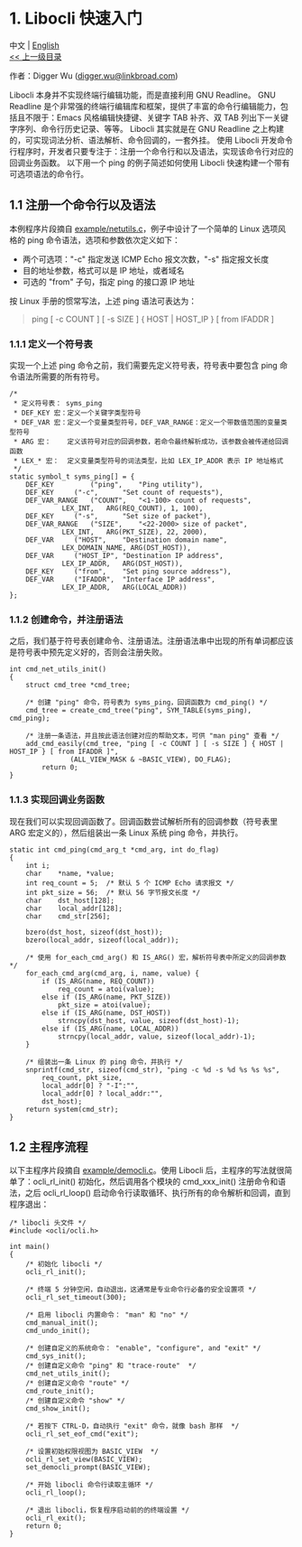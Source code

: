 # 1. Libocli 快速入门

中文 | [English](Quick%20Start%20Guide.md)
<br>
[<< 上一级目录](README.zh_CN.md)  

作者：Digger Wu (digger.wu@linkbroad.com)

Libocli 本身并不实现终端行编辑功能，而是直接利用 GNU Readline。
GNU Readline 是个非常强的终端行编辑库和框架，提供了丰富的命令行编辑能力，包括且不限于：Emacs 风格编辑快捷键、关键字 TAB 补齐、双 TAB 列出下一关键字序列、命令行历史记录、等等。
Libocli 其实就是在 GNU Readline 之上构建的，可实现词法分析、语法解析、命令回调的，一套外挂。
使用 Libocli 开发命令行程序时，开发者只要专注于：注册一个命令行和以及语法，实现该命令行对应的回调业务函数。
以下用一个 ping 的例子简述如何使用 Libocli 快速构建一个带有可选项语法的命令行。

## 1.1 注册一个命令行以及语法

本例程序片段摘自 [example/netutils.c](../example/netutils.c)，例子中设计了一个简单的 Linux 选项风格的 ping 命令语法，选项和参数依次定义如下： 
- 两个可选项："-c" 指定发送 ICMP Echo 报文次数，"-s" 指定报文长度
- 目的地址参数，格式可以是 IP 地址，或者域名
- 可选的 "from" 子句，指定 ping 的接口源 IP 地址  

按 Linux 手册的惯常写法，上述 ping 语法可表达为：
>ping [ -c COUNT ] [ -s SIZE ] { HOST | HOST_IP } [ from IFADDR ]  

### 1.1.1 定义一个符号表

实现一个上述 ping 命令之前，我们需要先定义符号表，符号表中要包含 ping 命令语法所需要的所有符号。

```
/*
 * 定义符号表： syms_ping
 * DEF_KEY 宏：定义一个关键字类型符号
 * DEF_VAR 宏：定义一个变量类型符号，DEF_VAR_RANGE：定义一个带数值范围的变量类型符号
 * ARG 宏：    定义该符号对应的回调参数，若命令最终解析成功，该参数会被传递给回调函数
 * LEX_* 宏：  定义变量类型符号的词法类型，比如 LEX_IP_ADDR 表示 IP 地址格式
 */
static symbol_t syms_ping[] = {
	DEF_KEY         ("ping",	"Ping utility"),
	DEF_KEY		("-c",		"Set count of requests"),
	DEF_VAR_RANGE	("COUNT",	"<1-100> count of requests",
			 LEX_INT,	ARG(REQ_COUNT), 1, 100),
	DEF_KEY		("-s",		"Set size of packet"),
	DEF_VAR_RANGE	("SIZE",	"<22-2000> size of packet",
			 LEX_INT,	ARG(PKT_SIZE), 22, 2000),
	DEF_VAR		("HOST",	"Destination domain name",
			 LEX_DOMAIN_NAME, ARG(DST_HOST)),
	DEF_VAR		("HOST_IP",	"Destination IP address",
			 LEX_IP_ADDR,	ARG(DST_HOST)),
	DEF_KEY		("from",	"Set ping source address"),
	DEF_VAR		("IFADDR",	"Interface IP address",
			 LEX_IP_ADDR,	ARG(LOCAL_ADDR))
};
```

### 1.1.2 创建命令，并注册语法

之后，我们基于符号表创建命令、注册语法。注册语法串中出现的所有单词都应该是符号表中预先定义好的，否则会注册失败。
```
int cmd_net_utils_init()
{
	struct cmd_tree *cmd_tree;
        
	/* 创建 "ping" 命令，符号表为 syms_ping，回调函数为 cmd_ping() */
	cmd_tree = create_cmd_tree("ping", SYM_TABLE(syms_ping), cmd_ping);
        
	/* 注册一条语法，并且按此语法创建对应的帮助文本，可供 "man ping" 查看 */
	add_cmd_easily(cmd_tree, "ping [ -c COUNT ] [ -s SIZE ] { HOST | HOST_IP } [ from IFADDR ]",
		       (ALL_VIEW_MASK & ~BASIC_VIEW), DO_FLAG);
        return 0;
}
```

### 1.1.3 实现回调业务函数

现在我们可以实现回调函数了。回调函数尝试解析所有的回调参数（符号表里 ARG 宏定义的），然后组装出一条 Linux 系统 ping 命令，并执行。
```
static int cmd_ping(cmd_arg_t *cmd_arg, int do_flag)
{
	int	i;
	char	*name, *value;
	int	req_count = 5;	/* 默认 5 个 ICMP Echo 请求报文 */
	int	pkt_size = 56;	/* 默认 56 字节报文长度 */
	char	dst_host[128];
	char	local_addr[128];
	char	cmd_str[256];

	bzero(dst_host, sizeof(dst_host));
	bzero(local_addr, sizeof(local_addr));

	/* 使用 for_each_cmd_arg() 和 IS_ARG() 宏，解析符号表中所定义的回调参数 */
	for_each_cmd_arg(cmd_arg, i, name, value) {
		if (IS_ARG(name, REQ_COUNT))
			req_count = atoi(value);
		else if (IS_ARG(name, PKT_SIZE))
			pkt_size = atoi(value);
		else if (IS_ARG(name, DST_HOST))
			strncpy(dst_host, value, sizeof(dst_host)-1);
		else if (IS_ARG(name, LOCAL_ADDR))
			strncpy(local_addr, value, sizeof(local_addr)-1);
	}

	/* 组装出一条 Linux 的 ping 命令，并执行 */
	snprintf(cmd_str, sizeof(cmd_str), "ping -c %d -s %d %s %s %s",
		req_count, pkt_size,
		local_addr[0] ? "-I":"",
		local_addr[0] ? local_addr:"",
		dst_host); 
	return system(cmd_str);
}
```

## 1.2 主程序流程

以下主程序片段摘自 [example/democli.c](../example/democli.c)。使用 Libocli 后，主程序的写法就很简单了：ocli_rl_init() 初始化，然后调用各个模块的 cmd_xxx_init() 注册命令和语法，之后 ocli_rl_loop() 启动命令行读取循环、执行所有的命令解析和回调，直到程序退出：

```
/* libocli 头文件 */
#include <ocli/ocli.h>

int main()
{
	/* 初始化 libocli */
	ocli_rl_init();

	/* 终端 5 分钟空闲，自动退出，这通常是专业命令行必备的安全设置项 */
	ocli_rl_set_timeout(300);
    
	/* 启用 libocli 内置命令： "man" 和 "no" */
	cmd_manual_init();
	cmd_undo_init();

	/* 创建自定义的系统命令： "enable", "configure", and "exit" */
	cmd_sys_init();
	/* 创建自定义命令 "ping" 和 "trace-route"  */
	cmd_net_utils_init();
	/* 创建自定义命令 "route" */
	cmd_route_init();
	/* 创建自定义命令 "show" */
	cmd_show_init();

	/* 若按下 CTRL-D，自动执行 "exit" 命令，就像 bash 那样  */
	ocli_rl_set_eof_cmd("exit");

	/* 设置初始权限视图为 BASIC_VIEW  */
	ocli_rl_set_view(BASIC_VIEW);
	set_democli_prompt(BASIC_VIEW);

	/* 开始 libocli 命令行读取主循环 */
	ocli_rl_loop();

	/* 退出 libocli，恢复程序启动前的的终端设置 */
	ocli_rl_exit();
	return 0;
}
```
